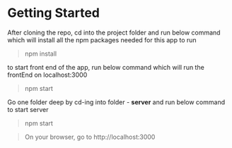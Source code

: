 # Getting Started

After cloning the repo, cd into the project folder and run below command which will install all the npm packages needed for this app to run
> npm install

to start front end of the app, run below command which will run the frontEnd on localhost:3000
> npm start

Go one folder deep by cd-ing into folder - **server** and run below command to start server
> npm start

> On your browser, go to http://localhost:3000

